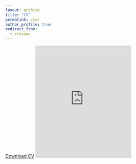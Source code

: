 ```yaml
---
layout: archive
title: "CV"
permalink: /cv/
author_profile: true
redirect_from:
  - /resume
---
```


[Download CV](../files/McGlassonCV_2024-12-05.pdf)
<embed src="https://rmcglass.github.io/files/McGlassonCV_2024-12-05.pdf" type="application/pdf" height="350"/>
